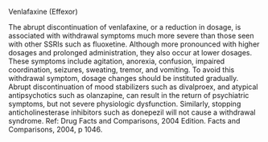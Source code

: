 Venlafaxine (Effexor)

The abrupt discontinuation of venlafaxine, or a reduction in dosage, is associated with withdrawal symptoms much more severe than those seen with other SSRIs such as fluoxetine. Although more pronounced with higher dosages and prolonged administration, they also occur at lower dosages. These symptoms include agitation, anorexia, confusion, impaired coordination, seizures, sweating, tremor, and vomiting. To avoid this withdrawal symptom, dosage changes should be instituted gradually. Abrupt discontinuation of mood stabilizers such as divalproex, and atypical antipsychotics such as olanzapine, can result in the return of psychiatric symptoms, but not severe physiologic dysfunction. Similarly, stopping anticholinesterase inhibitors such as donepezil will not cause a withdrawal syndrome. Ref: Drug Facts and Comparisons, 2004 Edition. Facts and Comparisons, 2004, p 1046.